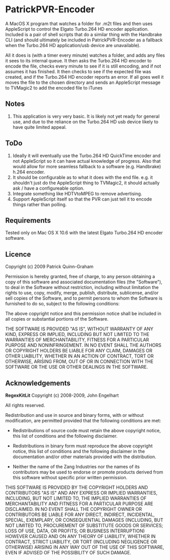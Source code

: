 PatrickPVR-Encoder
==========

A MacOS X program that watches a folder for .m2t files and then uses AppleScript to control the Elgato Turbo.264 HD encoder application. Included is a pair of shell scripts that do a similar thing with the Handbrake CLI (and should ultimately be included in PatrickPVR-Encoder as a fallback when the Turbo.264 HD application/usb device are unavailable).

All it does is (with a timer every minute) watches a folder, and adds any files it sees to its internal queue. It then asks the Turbo.264 HD encoder to encode the file, checks every minute to see if it is still encoding, and if not assumes it has finished. It then checks to see if the expected file was created, and if the Turbo.264 HD encoder reports an error. If all goes well it moves the file to the chosen directory and sends an AppleScript message to TVMagic2 to add the encoded file to iTunes

Notes
-----

1. This application is very very basic. It is likely not yet ready for general use, and due to the reliance on the Turbo.264 HD usb device likely to have quite limited appeal.

ToDo
--------
1. Ideally it will eventually use the Turbo.264 HD QuickTime encoder and not AppleScript so it can have actual knowledge of progress. Also that would allow for more seamless fallback to a software (e.g. Handbrake) h.264 encoder.
2. It should be configurable as to what it does with the end file. e.g. it shouldn't just do the AppleScript thing to TVMagic2, it should actually ask / have a configureable option.
3. Integrate something like HDTVtoMPEG to remove advertising.
4. Support AppleScript itself so that the PVR can just tell it to encode things rather than polling.

Requirements
------------

Tested only on Mac OS X 10.6 with the latest Elgato Turbo.264 HD encoder software.

Licence
-------

Copyright (c) 2009 Patrick Quinn-Graham

Permission is hereby granted, free of charge, to any person obtaining
a copy of this software and associated documentation files (the
"Software"), to deal in the Software without restriction, including
without limitation the rights to use, copy, modify, merge, publish,
distribute, sublicense, and/or sell copies of the Software, and to
permit persons to whom the Software is furnished to do so, subject to
the following conditions:

The above copyright notice and this permission notice shall be
included in all copies or substantial portions of the Software.

THE SOFTWARE IS PROVIDED "AS IS", WITHOUT WARRANTY OF ANY KIND,
EXPRESS OR IMPLIED, INCLUDING BUT NOT LIMITED TO THE WARRANTIES OF
MERCHANTABILITY, FITNESS FOR A PARTICULAR PURPOSE AND
NONINFRINGEMENT. IN NO EVENT SHALL THE AUTHORS OR COPYRIGHT HOLDERS BE
LIABLE FOR ANY CLAIM, DAMAGES OR OTHER LIABILITY, WHETHER IN AN ACTION
OF CONTRACT, TORT OR OTHERWISE, ARISING FROM, OUT OF OR IN CONNECTION
WITH THE SOFTWARE OR THE USE OR OTHER DEALINGS IN THE SOFTWARE.

Acknowledgements
----------------

**RegexKitLit**
Copyright (c) 2008-2009, John Engelhart

All rights reserved.

Redistribution and use in source and binary forms, with or without
modification, are permitted provided that the following conditions are met:

* Redistributions of source code must retain the above copyright
notice, this list of conditions and the following disclaimer.

* Redistributions in binary form must reproduce the above copyright
notice, this list of conditions and the following disclaimer in the
documentation and/or other materials provided with the distribution.

* Neither the name of the Zang Industries nor the names of its
contributors may be used to endorse or promote products derived from
this software without specific prior written permission.

THIS SOFTWARE IS PROVIDED BY THE COPYRIGHT HOLDERS AND CONTRIBUTORS
"AS IS" AND ANY EXPRESS OR IMPLIED WARRANTIES, INCLUDING, BUT NOT
LIMITED TO, THE IMPLIED WARRANTIES OF MERCHANTABILITY AND FITNESS FOR
A PARTICULAR PURPOSE ARE DISCLAIMED. IN NO EVENT SHALL THE COPYRIGHT
OWNER OR CONTRIBUTORS BE LIABLE FOR ANY DIRECT, INDIRECT, INCIDENTAL,
SPECIAL, EXEMPLARY, OR CONSEQUENTIAL DAMAGES (INCLUDING, BUT NOT LIMITED
TO, PROCUREMENT OF SUBSTITUTE GOODS OR SERVICES; LOSS OF USE, DATA, OR
PROFITS; OR BUSINESS INTERRUPTION) HOWEVER CAUSED AND ON ANY THEORY OF
LIABILITY, WHETHER IN CONTRACT, STRICT LIABILITY, OR TORT (INCLUDING
NEGLIGENCE OR OTHERWISE) ARISING IN ANY WAY OUT OF THE USE OF THIS
SOFTWARE, EVEN IF ADVISED OF THE POSSIBILITY OF SUCH DAMAGE.